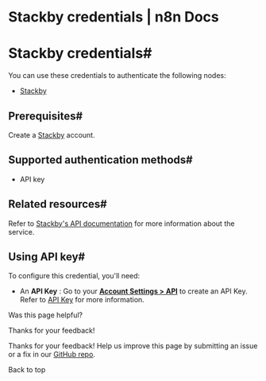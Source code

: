 # Stackby credentials | n8n Docs

[ ](https://github.com/n8n-io/n8n-docs/edit/main/docs/integrations/builtin/credentials/stackby.md "Edit this page")

# Stackby credentials#

You can use these credentials to authenticate the following nodes:

  * [Stackby](../../app-nodes/n8n-nodes-base.stackby/)

## Prerequisites#

Create a [Stackby](https://stackby.com/) account.

## Supported authentication methods#

  * API key

## Related resources#

Refer to [Stackby's API documentation](https://documenter.getpostman.com/view/27762116/2s9YBxXvCa) for more information about the service.

## Using API key#

To configure this credential, you'll need:

  * An **API Key** : Go to your [**Account Settings > API**](https://www.stackby.com/account) to create an API Key. Refer to [API Key](https://help.stackby.com/en/article/95-api-key) for more information.

Was this page helpful? 

Thanks for your feedback! 

Thanks for your feedback! Help us improve this page by submitting an issue or a fix in our [GitHub repo](https://github.com/n8n-io/n8n-docs). 

Back to top